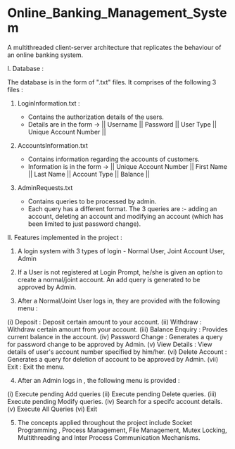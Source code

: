# Online_Banking_Management_System
A multithreaded client-server architecture that replicates the behaviour of an online banking system.

I. Database :

The database is in the form of ".txt" files. It comprises of the following 3 files :

1. LoginInformation.txt : 
    - Contains the authorization details of the users.
    - Details are in the form -> || Username || Password || User Type || Unique Account Number ||

2. AccountsInformation.txt
    - Contains information regarding the accounts of customers.
    - Information is in the form -> || Unique Account Number || First Name || Last Name || Account Type || Balance || 

3. AdminRequests.txt
    - Contains queries to be processed by admin.
    - Each query has a different format. The 3 queries are :- adding an account, deleting an account and modifying an account (which has been limited to just password change).


II. Features implemented in the project :

1. A login system with 3 types of login - Normal User, Joint Account User, Admin

2. If a User is not registered at Login Prompt, he/she is given an option to create a normal/joint account. An add query is generated to be approved by Admin.

3. After a Normal/Joint User logs in, they are provided with the following menu :

(i)     Deposit :           Deposit  certain amount to your account.
(ii)    Withdraw :          Withdraw certain amount from your account.
(iii)   Balance Enquiry :   Provides current balance in the account.
(iv)    Password Change :   Generates a query for password change to be approved by Admin.
(v)     View Details :      View details of user's account number specified by him/her.
(vi)    Delete Account :    Generates a query for deletion of account to be approved by Admin.
(vii)   Exit :              Exit the menu.

4. After an Admin logs in , the following menu is provided :

(i)     Execute pending Add queries
(ii)    Execute pending Delete queries.
(iii)   Execute pending Modify queries.
(iv)    Search for a specifc account details.
(v)     Execute All Queries
(vi)    Exit

5. The concepts applied throughout the project include Socket Programming , Process Management, File Management, Mutex Locking, Multithreading and Inter Process Communication Mechanisms.
